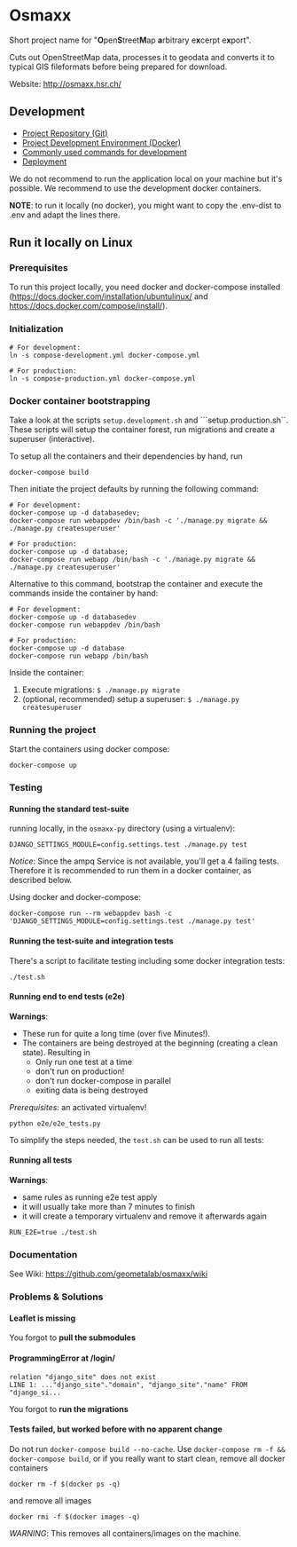# Osmaxx

Short project name for "<strong>O</strong>pen<strong>S</strong>treet<strong>M</strong>ap <strong>a</strong>rbitrary e<strong>x</strong>cerpt e<strong>x</strong>port".

Cuts out OpenStreetMap data, processes it to geodata and converts it to typical GIS fileformats before being prepared for download.

Website: http://osmaxx.hsr.ch/


## Development

* [Project Repository (Git)](/docs/git-repository.md)
* [Project Development Environment (Docker)](/docs/project-development-environment.md)
* [Commonly used commands for development](/docs/useful-commands.md)
* [Deployment](/docs/deployment.md)

We do not recommend to run the application local on your machine but it's possible. We recommend to use the development docker containers.

**NOTE**: to run it locally (no docker), you might want to copy the .env-dist
to .env and adapt the lines there.


## Run it locally on Linux

### Prerequisites

To run this project locally, you need docker and docker-compose installed
(https://docs.docker.com/installation/ubuntulinux/ and https://docs.docker.com/compose/install/).


### Initialization

```shell
# For development:
ln -s compose-development.yml docker-compose.yml

# For production:
ln -s compose-production.yml docker-compose.yml
```

### Docker container bootstrapping

Take a look at the scripts ```setup.development.sh``` and ```setup.production.sh``. 
These scripts will setup the container forest, run migrations and create a superuser (interactive).

To setup all the containers and their dependencies by hand, run

```shell
docker-compose build
```

Then initiate the project defaults by running the following command:

```shell
# For development:
docker-compose up -d databasedev;
docker-compose run webappdev /bin/bash -c './manage.py migrate && ./manage.py createsuperuser'

# For production:
docker-compose up -d database;
docker-compose run webapp /bin/bash -c './manage.py migrate && ./manage.py createsuperuser'
```

Alternative to this command, bootstrap the container and execute the commands inside the container by hand:

```shell
# For development:
docker-compose up -d databasedev
docker-compose run webappdev /bin/bash

# For production:
docker-compose up -d database
docker-compose run webapp /bin/bash
```

Inside the container:

1. Execute migrations: `$ ./manage.py migrate`
2. (optional, recommended) setup a superuser: `$ ./manage.py createsuperuser`


### Running the project

Start the containers using docker compose:

```shell
docker-compose up
```

### Testing

#### Running the standard test-suite

running locally, in the `osmaxx-py` directory (using a virtualenv):

```shell
DJANGO_SETTINGS_MODULE=config.settings.test ./manage.py test
```

*Notice*: Since the ampq Service is not available, you'll get a 4 failing tests. Therefore it is recommended to
run them in a docker container, as described below.

Using docker and docker-compose:
 
```shell
docker-compose run --rm webappdev bash -c 'DJANGO_SETTINGS_MODULE=config.settings.test ./manage.py test'
```

#### Running the test-suite and integration tests

There's a script to facilitate testing including some docker integration tests:

```shell
./test.sh
```

#### Running end to end tests (e2e)

**Warnings**: 

* These run for quite a long time (over five Minutes!). 
* The containers are being destroyed at the beginning (creating a clean state). Resulting in
    * Only run one test at a time
    * don't run on production!
    * don't run docker-compose in parallel
    * exiting data is being destroyed 

_Prerequisites_: an activated virtualenv!

```shell
python e2e/e2e_tests.py
```

To simplify the steps needed, the `test.sh` can be used to run all tests:
 
#### Running all tests

**Warnings**:

* same rules as running e2e test apply
* it will usually take more than 7 minutes to finish
* it will create a temporary virtualenv and remove it afterwards again

```shell
RUN_E2E=true ./test.sh
```


### Documentation

See Wiki: https://github.com/geometalab/osmaxx/wiki


### Problems & Solutions

#### Leaflet is missing

You forgot to **pull the submodules**


#### ProgrammingError at /login/

```
relation "django_site" does not exist
LINE 1: ..."django_site"."domain", "django_site"."name" FROM "django_si...
```

You forgot to **run the migrations**


#### Tests failed, but worked before with no apparent change

Do not run `docker-compose build --no-cache`. Use `docker-compose rm -f && docker-compose build`, or
if you really want to start clean, remove all docker containers

`docker rm -f $(docker ps -q)`

and remove all images

`docker rmi -f $(docker images -q)`

*WARNING*: This removes all containers/images on the machine.
